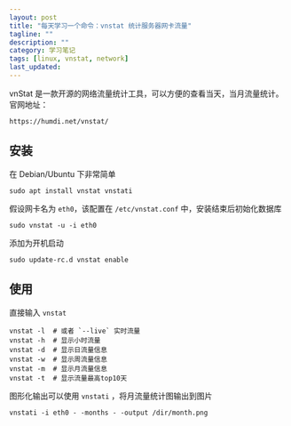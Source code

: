 ```yaml
---
layout: post
title: "每天学习一个命令：vnstat 统计服务器网卡流量"
tagline: ""
description: ""
category: 学习笔记
tags: [linux, vnstat, network]
last_updated: 
---
```


vnStat 是一款开源的网络流量统计工具，可以方便的查看当天，当月流量统计。官网地址：

    https://humdi.net/vnstat/

## 安装
在 Debian/Ubuntu 下非常简单

    sudo apt install vnstat vnstati

假设网卡名为 `eth0`，该配置在 `/etc/vnstat.conf` 中，安装结束后初始化数据库

    sudo vnstat -u -i eth0

添加为开机启动

    sudo update-rc.d vnstat enable

## 使用
直接输入 `vnstat`

    vnstat -l  # 或者 `--live` 实时流量
    vnstat -h  # 显示小时流量
    vnstat -d  # 显示日流量信息
    vnstat -w  # 显示周流量信息
    vnstat -m  # 显示月流量信息
    vnstat -t  # 显示流量最高top10天

图形化输出可以使用 `vnstati` ，将月流量统计图输出到图片

    vnstati -i eth0 - -months - -output /dir/month.png


